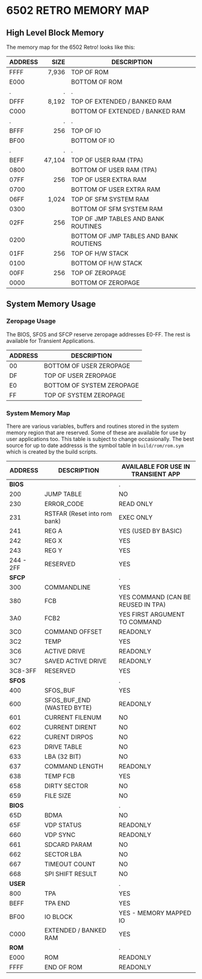 <!-- vim: set ft=markdown cc=80 tw=80 : -->
# 6502 RETRO MEMORY MAP

## High Level Block Memory

The memory map for the 6502 Retro! looks like this:

|ADDRESS|   SIZE |DESCRIPTION
|-------|-------:|------
| FFFF  |  7,936 | TOP OF ROM
| E000  |        | BOTTOM OF ROM
| .     | .      | .
| DFFF  |  8,192 | TOP OF EXTENDED / BANKED RAM
| C000  |        | BOTTOM OF EXTENDED / BANKED RAM
| .     | .      | .
| BFFF  |    256 | TOP OF IO
| BF00  |        | BOTTOM OF IO
| .     | .      | .
| BEFF  | 47,104 | TOP OF USER RAM (TPA)
| 0800  |        | BOTTOM OF USER RAM (TPA)
| 07FF  |    256 | TOP OF USER EXTRA RAM
| 0700  |        | BOTTOM OF USER EXTRA RAM
| 06FF  |  1,024 | TOP OF SFM SYSTEM RAM
| 0300  |        | BOTTOM OF SFM SYSTEM RAM
| 02FF  |    256 | TOP OF JMP TABLES AND BANK ROUTINES
| 0200  |        | BOTTOM OF JMP TABLES AND BANK ROUTIENS
| 01FF  |    256 | TOP OF H/W STACK
| 0100  |        | BOTTOM OF H/W STACK
| 00FF  |    256 | TOP OF ZEROPAGE
| 0000  |        | BOTTOM OF ZEROPAGE

## System Memory Usage

### Zeropage Usage

The BIOS, SFOS and SFCP reserve zeropage addresses E0-FF.  The rest is available
for Transient Applications.

|ADDRESS| DESCRIPTION
|-------|-------------
| 00    | BOTTOM OF USER ZEROPAGE
| DF    | TOP OF USER ZEROPAGE
| E0    | BOTTOM OF SYSTEM ZEROPAGE
| FF    | TOP OF SYSTEM ZEROPAGE

### System Memory Map

There are various variables, buffers and routines stored in the system memory
region that are reserved.  Some of these are available for use by user
applications too. This table is subject to change occasionally.  The best
source for up to date addresss is the symbol table in `build/rom/rom.sym` which
is created by the build scripts.

|ADDRESS    | DESCRIPTION                  | AVAILABLE FOR USE IN TRANSIENT APP
|-----------|------------------------------|-----------------------------------
|**BIOS**   |                              |.
| 200       | JUMP TABLE                   | NO
| 230       | ERROR_CODE                   | READ ONLY
| 231       | RSTFAR (Reset into rom bank) | EXEC ONLY
| 241       | REG A                        | YES (USED BY BASIC)
| 242       | REG X                        | YES
| 243       | REG Y                        | YES
| 244 - 2FF | RESERVED                     | YES
|**SFCP**   |                              |.
| 300       | COMMANDLINE                  | YES
| 380       | FCB                          | YES COMMAND (CAN BE REUSED IN TPA)
| 3A0       | FCB2                         | YES FIRST ARGUMENT TO COMMAND
| 3C0       | COMMAND OFFSET               | READONLY
| 3C2       | TEMP                         | YES
| 3C6       | ACTIVE DRIVE                 | READONLY
| 3C7       | SAVED ACTIVE DRIVE           | READONLY
| 3C8-3FF   | RESERVED                     | YES
|**SFOS**   |                              |.
| 400       | SFOS_BUF                     | YES
| 600       | SFOS_BUF_END (WASTED BYTE)   | READONLY
| 601       | CURRENT FILENUM              | NO
| 602       | CURRENT DIRENT               | NO
| 622       | CURENT DIRPOS                | NO
| 623       | DRIVE TABLE                  | NO
| 633       | LBA (32 BIT)                 | NO
| 637       | COMMAND LENGTH               | READONLY
| 638       | TEMP FCB                     | YES
| 658       | DIRTY SECTOR                 | NO
| 659       | FILE SIZE                    | NO
|**BIOS**   |                              |.
| 65D       | BDMA                         | NO
| 65F       | VDP STATUS                   | READONLY
| 660       | VDP SYNC                     | READONLY
| 661       | SDCARD PARAM                 | NO
| 662       | SECTOR LBA                   | NO
| 667       | TIMEOUT COUNT                | NO
| 668       | SPI SHIFT RESULT             | NO
|**USER**   |                              |.
| 800       | TPA                          | YES
| BEFF      | TPA END                      | YES
| BF00      | IO BLOCK                     | YES - MEMORY MAPPED IO
| C000      | EXTENDED / BANKED RAM        | YES
|**ROM**    |                              |.
| E000      | ROM                          | READONLY
| FFFF      | END OF ROM                   | READONLY
